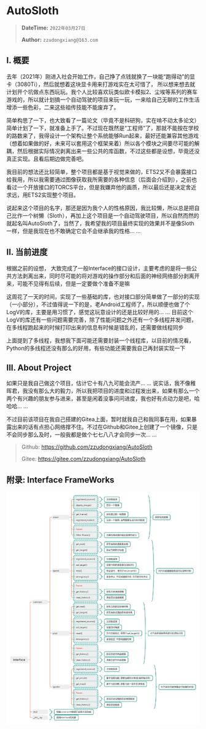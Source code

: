 # AutoSloth

> **DateTime:** `2022年03月27日`
>
> **Author:** `zzudongxiang@163.com`

## I. 概要

去年（2021年）刚进入社会开始工作，自己挣了点钱就换了一块能“跑得动”的显卡（3080Ti），然后就想着这块显卡用来打游戏实在太可惜了， 所以想来想去就计划开个坑做点东西玩玩。我个人比较喜欢玩类似欧卡模拟2、尘埃等系列的赛车游戏的，所以就计划搞一个自动驾驶的项目来玩一玩，一来给自己无聊的工作生活增添一些色彩，二来这些祖传技能不能废弃了。

简单构思了一下，也大致看了一篇论文（毕竟不是科研狗，实在啃不动太多论文）简单计划了一下，就准备上手了。不过现在既然是“工程师”了，那就不能按在学校的路数来了，我得设计一个架构让整个系统能够Run起来，最好还能兼容其他游戏（想着如果做的好，未来可以套用这个框架来着）所以各个模块之间要尽可能的解耦，然后根据实际情况剥离出来一些公共的库函数，不过这些都是设想，毕竟还没真正实现。且看后期边做完善吧。

我目前的想法还比较简单，整个项目都是基于视觉来做的，ETS2又不会暴露接口给我用，所以我需要通过图像获取我所需要的各种信息（后面会介绍到），之前也看过一个开放接口的TORCS平台，但是我嫌弃他的画质，所以最后还是决定舍近求远，用ETS2实现整个项目。

说起来这个项目的名字，那还是因为我个人的性格原因，我比较懒，所以总是把自己比作一个树懒（Sloth），再加上这个项目是一个自动驾驶项目，所以自然而然的就起名叫AutoSloth了，当然了，我希望我的项目最终实现的效果并不是像Sloth一样，但是我现在也不敢确定它会不会继承我的性格... ...



## II. 当前进度

根据之前的设想， 大致完成了一般Interface的接口设计，主要考虑的是将一些公共方法剥离出来，同时尽可能的将对游戏的操作部分和后面的神经网络部分剥离开来，可能不见得有后续，但是一定要做个准备不是嘛

这周花了一天的时间，实现了一些基础的库，也对接口部分简单做了一部分的实现（一小部分），不过值得说一下的是，老Android工程师了，所以顺便也做了个LogV的库，主要是用习惯了，感觉这玩意设计的还是比较好用的... ... 目前这个LogV的库还有一些问题需要完善，除了性能问题之外还有一个多线程并发问题，在多线程跑起来的时候打印出来的信息有时候是错乱的，还需要做线程同步

上面提到了多线程，我想我下面可能还需要封装一个线程库，以目前的情况看，Python的多线程还没有那么的好用，有些功能还需要我自己再封装实现一下



## III. About Project

如果只是我自己做这个项目，估计它十有八九可能会流产... ... 说实话，我不像稚晖君，我没有那么大的毅力，所以我把项目的进度和过程发出来，如果有那么一个两个有兴趣的朋友参与进来，甚至是闲着没事问问进度，我也好有点动力是吧，哈哈哈... ...

不过目前该项目在我自己搭建的Gitea上面，暂时就我自己和我同事在用，如果暴露出来的话有点担心网络撑不住。不过在Github和Gitee上创建了一个镜像，只是不会同步那么及时，一般我都是做个七七八八才会同步一次... ...

> Github: https://github.com/zzudongxiang/AutoSloth
>
> Gitee: https://gitee.com/zzudongxiang/AutoSloth

## 附录: Interface FrameWorks

![interface](220327.assets/interface.png)
